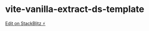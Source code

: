 # vite-vanilla-extract-ds-template

[Edit on StackBlitz ⚡️](https://stackblitz.com/edit/vitejs-vite-fnefte)
